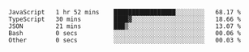 <!--START_SECTION:waka-->

```text
JavaScript   1 hr 52 mins    █████████████████░░░░░░░░   68.17 %
TypeScript   30 mins         ████▓░░░░░░░░░░░░░░░░░░░░   18.66 %
JSON         21 mins         ███▒░░░░░░░░░░░░░░░░░░░░░   13.07 %
Bash         0 secs          ░░░░░░░░░░░░░░░░░░░░░░░░░   00.06 %
Other        0 secs          ░░░░░░░░░░░░░░░░░░░░░░░░░   00.03 %
```

<!--END_SECTION:waka-->


<!--
**Leorio21/Leorio21** is a ✨ _special_ ✨ repository because its `README.md` (this file) appears on your GitHub profile.

Here are some ideas to get you started:

- 🔭 I’m currently working on ...
- 🌱 I’m currently learning ...
- 👯 I’m looking to collaborate on ...
- 🤔 I’m looking for help with ...
- 💬 Ask me about ...
- 📫 How to reach me: ...
- 😄 Pronouns: ...
- ⚡ Fun fact: ...
-->

